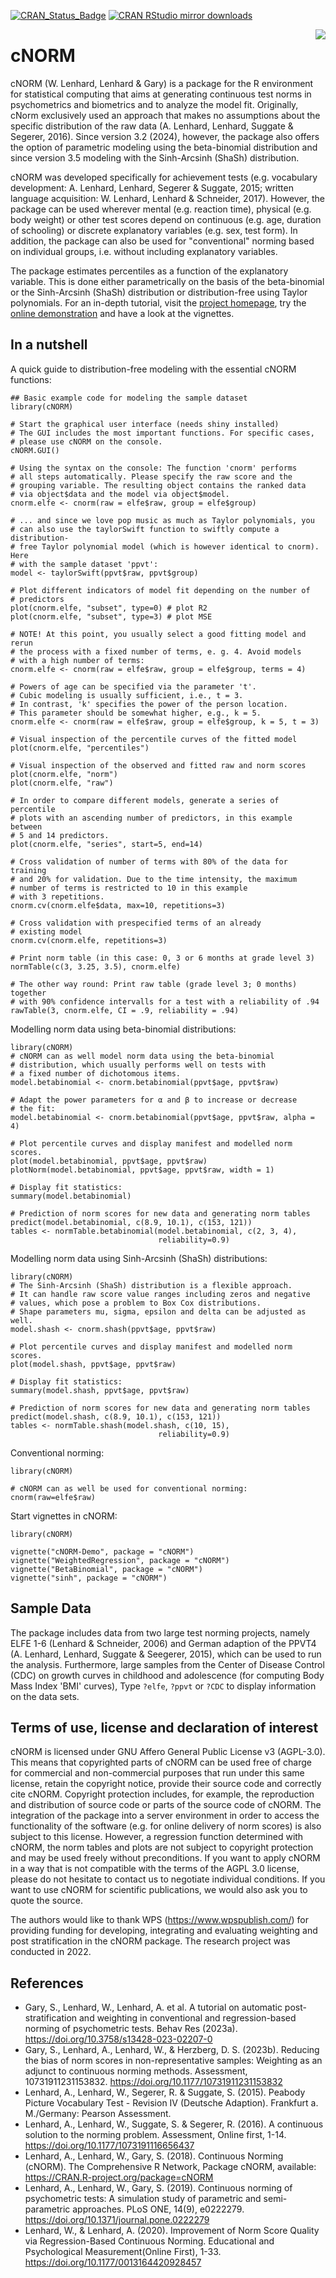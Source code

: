 [![CRAN_Status_Badge](https://www.r-pkg.org/badges/version/cNORM)](https://cran.r-project.org/package=cNORM)
[![CRAN RStudio mirror downloads](https://cranlogs.r-pkg.org/badges/cNORM)](https://cran.r-project.org/package=cNORM)

<img src="vignettes/logo.png" align=right style="border:0;">

# cNORM

 cNORM (W. Lenhard, Lenhard & Gary) is a package for the R environment for statistical computing that aims at generating continuous test norms in psychometrics and biometrics and to analyze the model fit. Originally, cNorm exclusively used an approach that makes no assumptions about the specific distribution of the raw data (A. Lenhard, Lenhard, Suggate & Segerer, 2016). Since version 3.2 (2024), however, the package also offers the option of parametric modeling using the beta-binomial distribution and since version 3.5 modeling with the Sinh-Arcsinh (ShaSh) distribution.

cNORM was developed specifically for achievement tests (e.g. vocabulary development: A. Lenhard, Lenhard, Segerer & Suggate, 2015; written language acquisition: W. Lenhard, Lenhard & Schneider, 2017). However, the package can be used wherever mental (e.g. reaction time), physical (e.g. body weight) or other test scores depend on continuous (e.g. age, duration of schooling) or discrete explanatory variables (e.g. sex, test form). In addition, the package can also be used for "conventional" norming based on individual groups, i.e. without including explanatory variables.

The package estimates percentiles as a function of the explanatory variable. This is done either parametrically on the basis of the beta-binomial or the Sinh-Arcsinh (ShaSh) distribution or distribution-free using Taylor polynomials. For an in-depth tutorial, visit the [project homepage](https://www.psychometrica.de/cNorm_en.html), try the [online demonstration](https://cnorm.shinyapps.io/cNORM/) and have a look at the vignettes.


## In a nutshell

A quick guide to distribution-free modeling with the essential cNORM functions:
```{r example}
## Basic example code for modeling the sample dataset
library(cNORM)

# Start the graphical user interface (needs shiny installed)
# The GUI includes the most important functions. For specific cases,
# please use cNORM on the console.
cNORM.GUI()

# Using the syntax on the console: The function 'cnorm' performs
# all steps automatically. Please specify the raw score and the
# grouping variable. The resulting object contains the ranked data
# via object$data and the model via object$model.
cnorm.elfe <- cnorm(raw = elfe$raw, group = elfe$group)

# ... and since we love pop music as much as Taylor polynomials, you
# can also use the taylorSwift function to swiftly compute a distribution-
# free Taylor polynomial model (which is however identical to cnorm). Here
# with the sample dataset 'ppvt':
model <- taylorSwift(ppvt$raw, ppvt$group)

# Plot different indicators of model fit depending on the number of
# predictors
plot(cnorm.elfe, "subset", type=0) # plot R2
plot(cnorm.elfe, "subset", type=3) # plot MSE

# NOTE! At this point, you usually select a good fitting model and rerun
# the process with a fixed number of terms, e. g. 4. Avoid models
# with a high number of terms:
cnorm.elfe <- cnorm(raw = elfe$raw, group = elfe$group, terms = 4)

# Powers of age can be specified via the parameter 't'.
# Cubic modeling is usually sufficient, i.e., t = 3.
# In contrast, 'k' specifies the power of the person location.
# This parameter should be somewhat higher, e.g., k = 5.
cnorm.elfe <- cnorm(raw = elfe$raw, group = elfe$group, k = 5, t = 3)

# Visual inspection of the percentile curves of the fitted model
plot(cnorm.elfe, "percentiles")

# Visual inspection of the observed and fitted raw and norm scores
plot(cnorm.elfe, "norm")
plot(cnorm.elfe, "raw")

# In order to compare different models, generate a series of percentile
# plots with an ascending number of predictors, in this example between
# 5 and 14 predictors.
plot(cnorm.elfe, "series", start=5, end=14)

# Cross validation of number of terms with 80% of the data for training
# and 20% for validation. Due to the time intensity, the maximum
# number of terms is restricted to 10 in this example
# with 3 repetitions.
cnorm.cv(cnorm.elfe$data, max=10, repetitions=3)

# Cross validation with prespecified terms of an already
# existing model
cnorm.cv(cnorm.elfe, repetitions=3)

# Print norm table (in this case: 0, 3 or 6 months at grade level 3)
normTable(c(3, 3.25, 3.5), cnorm.elfe)

# The other way round: Print raw table (grade level 3; 0 months) together
# with 90% confidence intervalls for a test with a reliability of .94
rawTable(3, cnorm.elfe, CI = .9, reliability = .94)
```


Modelling norm data using beta-binomial distributions:
```{r example}
library(cNORM)
# cNORM can as well model norm data using the beta-binomial
# distribution, which usually performs well on tests with
# a fixed number of dichotomous items.
model.betabinomial <- cnorm.betabinomial(ppvt$age, ppvt$raw)

# Adapt the power parameters for α and β to increase or decrease
# the fit:
model.betabinomial <- cnorm.betabinomial(ppvt$age, ppvt$raw, alpha = 4)

# Plot percentile curves and display manifest and modelled norm scores.
plot(model.betabinomial, ppvt$age, ppvt$raw)
plotNorm(model.betabinomial, ppvt$age, ppvt$raw, width = 1)

# Display fit statistics:
summary(model.betabinomial)

# Prediction of norm scores for new data and generating norm tables
predict(model.betabinomial, c(8.9, 10.1), c(153, 121))
tables <- normTable.betabinomial(model.betabinomial, c(2, 3, 4),
                                 reliability=0.9)
```

Modelling norm data using Sinh-Arcsinh (ShaSh) distributions:
```{r example}
library(cNORM)
# The Sinh-Arcsinh (ShaSh) distribution is a flexible approach.
# It can handle raw score value ranges including zeros and negative
# values, which pose a problem to Box Cox distributions.
# Shape parameters mu, sigma, epsilon and delta can be adjusted as well.
model.shash <- cnorm.shash(ppvt$age, ppvt$raw)

# Plot percentile curves and display manifest and modelled norm scores.
plot(model.shash, ppvt$age, ppvt$raw)

# Display fit statistics:
summary(model.shash, ppvt$age, ppvt$raw)

# Prediction of norm scores for new data and generating norm tables
predict(model.shash, c(8.9, 10.1), c(153, 121))
tables <- normTable.shash(model.shash, c(10, 15),
                                 reliability=0.9)
```

Conventional norming:
```{r example}
library(cNORM)

# cNORM can as well be used for conventional norming:
cnorm(raw=elfe$raw)
```


Start vignettes in cNORM:
```{r example}
library(cNORM)

vignette("cNORM-Demo", package = "cNORM")
vignette("WeightedRegression", package = "cNORM")
vignette("BetaBinomial", package = "cNORM")
vignette("sinh", package = "cNORM")
```



## Sample Data
The package includes data from two large test norming projects, namely ELFE 1-6 (Lenhard & Schneider, 2006) and German adaption of the PPVT4 (A. Lenhard, Lenhard, Suggate & Seegerer, 2015), which can be used to run the analysis. Furthermore, large samples from the Center of Disease Control (CDC) on growth curves in childhood and adolescence (for computing Body Mass Index 'BMI' curves), Type `?elfe`, `?ppvt` or `?CDC` to display information on the data sets.

## Terms of use, license and declaration of interest
cNORM is licensed under GNU Affero General Public License v3 (AGPL-3.0). This means that copyrighted parts of cNORM can be used free of charge for commercial and non-commercial purposes that run under this same license, retain the copyright notice, provide their source code and correctly cite cNORM. Copyright protection includes, for example, the reproduction and distribution of source code or parts of the source code of cNORM. The integration of the package into a server environment in order to access the functionality of the software (e.g. for online delivery of norm scores) is also subject to this license. However, a regression function determined with cNORM, the norm tables and plots are not subject to copyright protection and may be used freely without preconditions. If you want to apply cNORM in a way that is not compatible with the terms of the AGPL 3.0 license, please do not hesitate to contact us to negotiate individual conditions. If you want to use cNORM for scientific publications, we would also ask you to quote the source.

The authors would like to thank WPS (<https://www.wpspublish.com/>) for providing funding for developing, integrating and evaluating weighting and post stratification in the cNORM package. The research project was conducted in 2022. 

## References

*   Gary, S., Lenhard, W., Lenhard, A. et al. A tutorial on automatic post-stratification and weighting in conventional and regression-based norming of psychometric tests. Behav Res (2023a). https://doi.org/10.3758/s13428-023-02207-0
*   Gary, S., Lenhard, A., Lenhard, W., & Herzberg, D. S. (2023b). Reducing the bias of norm scores in non-representative samples: Weighting as an adjunct to continuous norming methods. Assessment, 10731911231153832. https://doi.org/10.1177/10731911231153832
*   Lenhard, A., Lenhard, W., Segerer, R. & Suggate, S. (2015). Peabody Picture Vocabulary Test - Revision IV (Deutsche Adaption). Frankfurt a. M./Germany: Pearson Assessment.
*   Lenhard, A., Lenhard, W., Suggate, S. & Segerer, R. (2016). A continuous solution to the norming problem. Assessment, Online first, 1-14. https://doi.org/10.1177/1073191116656437
*   Lenhard, A., Lenhard, W., Gary, S. (2018). Continuous Norming (cNORM). The Comprehensive R Network, Package cNORM, available: https://CRAN.R-project.org/package=cNORM
*   Lenhard, A., Lenhard, W., Gary, S. (2019). Continuous norming of psychometric tests: A simulation study of parametric and semi-parametric approaches. PLoS ONE, 14(9),  e0222279. https://doi.org/10.1371/journal.pone.0222279
*   Lenhard, W., & Lenhard, A. (2020). Improvement of Norm Score Quality via Regression-Based Continuous Norming. Educational and Psychological Measurement(Online First), 1-33. https://doi.org/10.1177/0013164420928457

